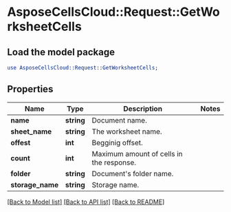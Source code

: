 # AsposeCellsCloud::Request::GetWorksheetCells 

## Load the model package
```perl
use AsposeCellsCloud::Request::GetWorksheetCells;
```

## Properties
Name | Type | Description | Notes
------------ | ------------- | ------------- | -------------
**name** | **string** | Document name. |
**sheet_name** | **string** | The worksheet name. |
**offest** | **int** | Begginig offset. |
**count** | **int** | Maximum amount of cells in the response. |
**folder** | **string** | Document's folder name. |
**storage_name** | **string** | Storage name. |  

[[Back to Model list]](../README.md#documentation-for-requests) [[Back to API list]](../README.md#documentation-for-api-endpoints) [[Back to README]](../README.md)

